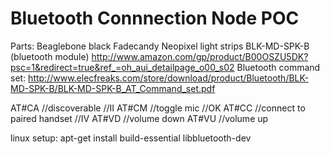 Bluetooth Connnection Node POC
==============================

Parts:
Beaglebone black
Fadecandy
Neopixel light strips
BLK-MD-SPK-B (bluetooth module)
http://www.amazon.com/gp/product/B00OSZU5DK?psc=1&redirect=true&ref_=oh_aui_detailpage_o00_s02
Bluetooth command set:
http://www.elecfreaks.com/store/download/product/Bluetooth/BLK-MD-SPK-B/BLK-MD-SPK-B_AT_Command_set.pdf

AT#CA //discoverable //II
AT#CM //toggle mic //OK
AT#CC //connect to paired handset //IV
AT#VD //volume down
AT#VU //volume up

linux setup:
apt-get install build-essential libbluetooth-dev
